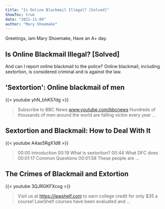 ```yaml
---
title: "Is Online Blackmail Illegal? [Solved]"
ShowToc: true 
date: "2021-11-09"
author: "Mary Shoemake" 
---
```


Greetings, iam Mary Shoemake, Have an A+ day.
## Is Online Blackmail Illegal? [Solved]
And can I report online blackmail to the police? Online blackmail, including sextortion, is considered criminal and is against the law.

## 'Sextortion': Online blackmail of men
{{< youtube yhN_bhK57dg >}}
>Subscribe to BBC News www.youtube.com/bbcnews Hundreds of thousands of men around the world are falling victim every year ...

## Sextortion and Blackmail: How to Deal With It
{{< youtube A4as5RgX1d8 >}}
>00:00 Introduction 00:19 What is sextortion? 00:44 What DFC does 00:01:17 Common Questions 00:01:58 These people are ...

## The Crimes of Blackmail and Extortion
{{< youtube 3QJRGKFXcog >}}
>Visit us at https://lawshelf.com to earn college credit for only $35 a course! LawShelf courses have been evaluated and ...

